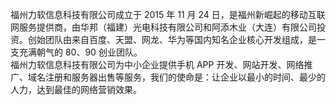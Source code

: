 福州力软信息科技有限公司成立于 2015 年 11 月 24 日，是福州新崛起的移动互联网服务提供商，由华邦（福建）光电科技有限公司和阿添木业（大连）有限公司投资。创始团队由来自百度、天盟、网龙、华为等国内知名企业核心开发组成，是一支充满朝气的 80、90 创业团队。  
福州力软信息科技有限公司为中小企业提供手机 APP 开发、网站开发、网络推广、域名注册和服务器出售等服务，我们的使命是：让企业以最小的时间、最少的人力，达到最佳的网络营销效果。
